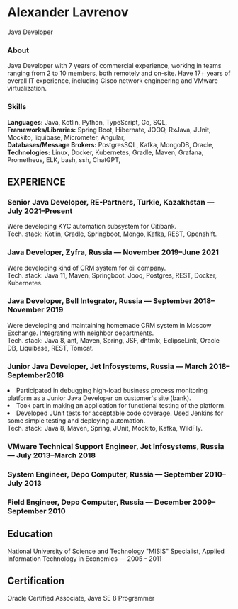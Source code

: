 # Alexander Lavrenov
Java Developer

### About
Java Developer with 7 years of commercial experience, working in teams ranging from 2 to 10 members, both remotely and on-site. Have 17+ years of overall IT experience, including Cisco network engineering and VMware virtualization.

### Skills
**Languages:** Java, Kotlin, Python, TypeScript, Go, SQL,<br>
**Frameworks/Libraries:** Spring Boot, Hibernate, JOOQ, RxJava, JUnit, Mockito, liquibase, Micrometer, Angular,<br>
**Databases/Message Brokers:** PostgresSQL, Kafka, MongoDB, Oracle,<br>
**Technologies:** Linux, Docker, Kubernetes, Gradle, Maven, Grafana, Prometheus, ELK, bash, ssh, ChatGPT,<br>

## EXPERIENCE
### Senior Java Developer, RE-Partners, Turkie, Kazakhstan — July 2021–Present
Were developing KYC automation subsystem for Citibank.<br>
Tech. stack: Kotlin, Gradle, Springboot, Mongo, Kafka, REST, Openshift.

### Java Developer, Zyfra, Russia — November 2019–June 2021
Were developing kind of CRM system for oil company.<br>
Tech. stack: Java 11, Maven, Springboot, Jooq, Postgres, REST, Docker, Kubernetes.

### Java Developer, Bell Integrator, Russia — September 2018–November 2019
Were developing and maintaining homemade CRM system in Moscow Exchange. Integrating with neighbor departments.<br>
Tech. stack: Java 8, ant, Maven, Spring, JSF, dhtmlx, EclipseLink, Oracle DB, Liquibase, REST, Tomcat.

### Junior Java Developer, Jet Infosystems, Russia — March 2018–September2018
<li>Participated in debugging high-load business process monitoring platform as a Junior Java Developer on customer's site (bank).<br>
<li>Took part in making an application for functional testing of the platform.<br>
<li>Developed JUnit tests for acceptable code coverage. Used Jenkins for some simple testing and deploying automation.<br>
Tech. stack: Java 8, Maven, Spring, JUnit, Mockito, Kafka, WildFly.

### VMware Technical Support Engineer, Jet Infosystems, Russia — July 2013–March 2018

### System Engineer, Depo Computer, Russia — September 2010–July  2013

### Field Engineer, Depo Computer, Russia — December 2009–September 2010


## Education
National University of Science and Technology "MISIS" Specialist, 
Applied Information Technology in Economics — 2005 - 2011

## Certification
Oracle Certified Associate, Java SE 8 Programmer 